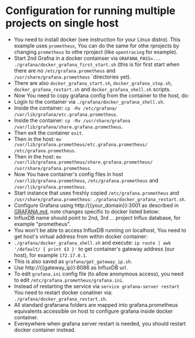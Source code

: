 # Configuration for running multiple projects on single host
- You need to install docker (see instruction for your Linux distro). This example uses `prometheus`, You can do the same for othe rprojects by changing `prometheus` to othe rproject (like `opentracing` for example).
- Start 2nd Grafna in a docker containser via `GRAFANA_PASS=... ./grafana/docker_grafana_first_start.sh` (this is for first start when there are no `/etc/grafana.prometheus` and `/usr/share/grafana.prometheus` `directories yet).
- There are also `docker_grafana_start.sh`, `docker_grafana_stop.sh`, `docker_grafana_restart.sh` and `docker_grafana_shell.sh` scripts.
- Now You need to copy grafana config from the container to the host, do:
- Login to the container via `./grafana/docker_grafana_shell.sh`.
- Inside the container: `cp -Rv /etc/grafana/ /var/lib/grafana/etc.grafana.prometheus`.
- Inside the container: `cp -Rv /usr/share/grafana /var/lib/grafana/share.grafana.prometheus`.
- Then exit the container `exit`.
- Then in the host: `mv /var/lib/grafana.prometheus/etc.grafana.prometheus/ /etc/grafana.prometheus`.
- Then in the host: `mv /var/lib/grafana.prometheus/share.grafana.prometheus/ /usr/share/grafana.prometheus`.
- Now You have container's config files in host `/var/lib/grafana.prometheus`, `/etc/grafana.prometheus` and `/var/lib/grafana.prometheus`.
- Start instance that uses freshly copied `/etc/grafana.prometheus` and `/usr/share/grafana.prometheus`: `./grafana/docker_grafana_restart.sh`.
- Configure Grafana using http:/{{your_domain}}:3001 as described in [GRAFANA.md](https://github.com/cncf/devstats/blob/master/GRAFANA.md), note changes specific to docker listed below:
- InfluxDB name should point to 2nd, 3rd ... project Influx database, for example "prometheus".
- You won't be able to access InfluxDB running on localhost, You need to get host's virtual address from within docker container:
- `./grafana/docker_grafana_shell.sh` and execute: `ip route | awk '/default/ { print $3 }'` to get container's gateway address (our host), for example `172.17.0.1`.
- This is also saved as `grafana/get_gateway_ip.sh`.
- Use http://{{gateway_ip}}:8086 as InfluxDB url.
- To edit `grafana.ini` config file (to allow anonymous access), you need to edit `/etc/grafana.prometheus/grafana.ini`.
- Instead of restarting the service via `service grafana-server restart` You need to restart docker conatiner via: `./grafana/docker_grafana_restart.sh`.
- All standard grafanana folders are mapped into grafana.prometheus equivalents accessible on host to configure grafana inside docker container.
- Evereywhere when grafana server restart is needed, you should restart docker container instead.
